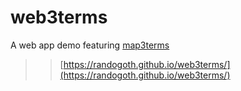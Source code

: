 # web3terms

A web app demo featuring [map3terms](https://github.com/randogoth/map3terms)

>> [https://randogoth.github.io/web3terms/](https://randogoth.github.io/web3terms/)